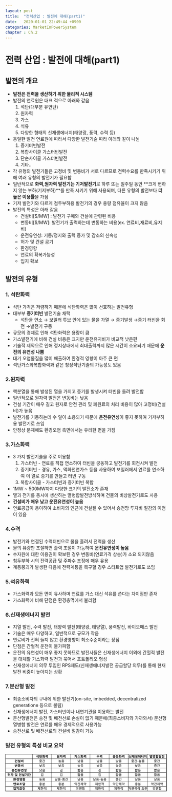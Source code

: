 ```yaml
---
layout: post
title:  "전력산업 : 발전에 대해(part1)"
date:   2020-01-01 22:49:44 +0900
categories: MarketInPowerSystem
chapter : Ch.2
---
```


# 전력 산업 : 발전에 대해(part1)

## 발전의 개요

- **발전은 전력을 생산하기 위한 물리적 시스템**
- 발전의 연료원은 대표 적으로 아래와 같음
    1. 석탄(대부분 유연탄)
    2. 원자력
    3. 가스
    4. 석유
    5. 다양한 형태의 신재생에너지(태양광, 풍력, 수력 등)
- 동일한 발전 연료원에 따라서 다양한 발전기술 따라 아래와 같이 나뉨
    1. 증기터빈발전
    2. 복합사이클 가스터빈발전
    3. 단순사이클 가스터빈발전
    4. 기타..
- 각 유형의 발전기들은 고정비 및 변동비가 서로 다르므로 전력수요를 만족시키기 위해 여러 유형의 발전기가 필요함
- 일반적으로 **화력,원자력 발전기는 기저발전기**로 하루 또는 일주일 동안 **크게 변하지 않는 부하(기저부하)**를 만족 시키기 위해 사용되며, 다른 유형의 발전보다 **더 높은 이용률**을 가짐
- 기저 발전기와 다르게 첨두부하용 발전기의 경우 용량 점유율이 크지 않음
- 발전의 특성은 아래 같음
    - 건설비[$/MW] : 발전기 구매와 건설에 관련된 비용
    - 변동비[$/MW]: 발전기가 출력하는데 변동하는 비용(ex. 연료비,재료비,유지비)
    - 운전유연성: 기동/정지와 출력 증가 및 감소의 신속성
    - 허가 및 건설 공기
    - 환경영향
    - 연료의 확복가능성
    - 입지 확보

## 발전의 유형

### 1. 석탄화력

- 석탄 가격은 저렴하기 때문에 석탄화력은 많이 선호하는 발전유형
- 대부부 **증기터빈** 발전기술 채택
    - 석탄을 연소 → 보일러 튜브 안에 있는 물을 가열 → 증기발생 →증기 터빈을 회전 →발전기 구동
- 규모의 경제로 인해 석탄화력은 용량이 큼
- 가스발전기에 비해 건설 비용은 크지만 운전유지비가 비교적 낮은편
- 기술적 제약으로 인해 정지상태에서 최대출력까지 많은 시간이 소요되기 때문에 **운전의 유연성 나쁨**
- 대기 오염물질을 많이 배출하여 환경적 영향이 아주 큰 편
- 석탄가스화복합화력과 같은 청정석탄기술의 가능성도 있음

### 2.원자력

- 핵분열을 통해 발생된 열을 가지고 증기를 발생시켜 터빈을 돌려 발전함
- 일반적으로 원자력 발전은 변동비는 낮음
- 건설 기간이 매우 길고 원자로  안전 관리 및 폐원료의 처리 비용이 많아 고정비(건설비)가 높음
- 발전기를 기동하는데 수 일이 소용되기 때문에 **운전유연성**이 좋지 못하여 기저부하용 발전기로 쓰임
- 안정상 문제에도 환경오염 측면에서는 유리한 면을 가짐

### 3.가스화력

- 3 가지 발전기술을 주로 이용함
    1. 가스터빈 - 연료를 직접 연소하여 터빈을 궁동하고 발전기를 회전시켜 발전
    2. 증기터빈 - 경유, 가스, 액화천연가스 등을 사용하여 보일러에서 연료를 연소하여 이 열로 증기를 만들고 터빈 구동
    3. 복합사이클 - 가스터빈과 증기터빈 복합
- 1MW ~ 500MW까지 다양한 크기의 발전소가 존재
- 열과 전기를 동시에 생산하는 열병합발전방식하며 건물의 비상발전기로도 사용
- **건설비가 매우 낮고 운전유연성이 높음**
- 연료공급이 용이하여 소비자의 인근에 건설될 수 있어서 송전망 투자비 절감의 이점이 있음

### 4.수력

- 발전기와 연결된 수력터빈으로 물을 흘려서 전력을 생산
- 물의 유량만 조절하면 출력 조절이 가능하여 **운전유연성이 높음**
- 수자원에 대한 이용권이 확보된 경우 변동비(연료가격 상승)가 소요 되지않음
- 첨두부하 시의 전력공급 및 주파수 조정에 매우 유용
- 계통붕괴가 발생한 다음에 전력계통을 복구할 경우 스타트업 발전기로도 쓰임

### 5.석유화력

- 가스화력과 모든 면이 유사하며 연료를 가스 대신 석유를 쓴다는 차이점만 존재
- 가스화력에 비해 단점은 환경층멱에서 불리함

### 6.신재생에너지 발전

- 지열 발전, 수력 발전, 태양력 발전(태양광, 태양열), 풍력발전, 바이오매스 발전
- 기술은 매우 다양하고, 일반적으로 규모가 작음
- 연료비가 전혀 들지 않고 환경영향이 최소수준이라는 장점
- 단점은 간헐적 운전이 불가피함
- 운전의 유연성이 매우 좋지 못하므로 발전사들은 신재생에너지 이외에 간헐적 발전을 대체할 가스화력 발전과 묶어서 포트폴리오 형성
- 신재생에너지 의무 투입인 RPS제도(신재생에너지발전 공급할당 의무)를 통해 현재 발전 비중이 높아지는 상황

### 7.분산형 발전

- 최종소비자의 구내에 위한 발전기(on-site, imbedded, decentralized generatione 등으로 불림)
- 신재생에너지 발전, 가스터빈이나 내연기관을 이용하는 발전
- 분산형발전은 송전 및 배전선로 손실이 없기 때문에(최종소비자와 가까와서) 분산형 열병합 발전은 연료를 매우 경제적으로 사용가능
- 송전선로 및 배전선로의 건설비 절감이 가능

### 발전 유형의 특성 비교 요약

![part1/Untitled.png](/img/gen_ft_summary.png)
